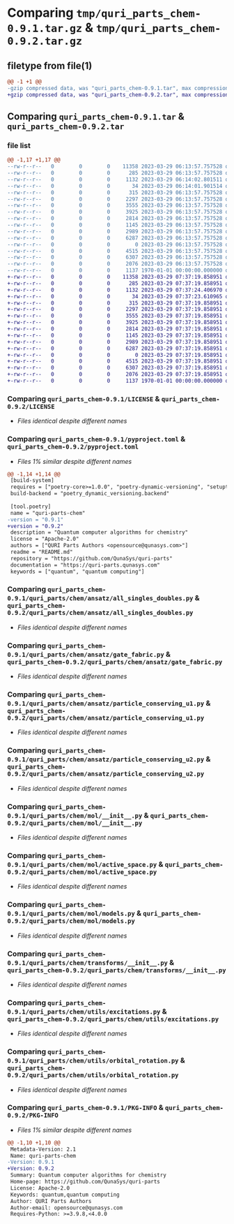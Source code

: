 # Comparing `tmp/quri_parts_chem-0.9.1.tar.gz` & `tmp/quri_parts_chem-0.9.2.tar.gz`

## filetype from file(1)

```diff
@@ -1 +1 @@
-gzip compressed data, was "quri_parts_chem-0.9.1.tar", max compression
+gzip compressed data, was "quri_parts_chem-0.9.2.tar", max compression
```

## Comparing `quri_parts_chem-0.9.1.tar` & `quri_parts_chem-0.9.2.tar`

### file list

```diff
@@ -1,17 +1,17 @@
--rw-r--r--   0        0        0    11358 2023-03-29 06:13:57.757528 quri_parts_chem-0.9.1/LICENSE
--rw-r--r--   0        0        0      285 2023-03-29 06:13:57.757528 quri_parts_chem-0.9.1/README.md
--rw-r--r--   0        0        0     1132 2023-03-29 06:14:02.801511 quri_parts_chem-0.9.1/pyproject.toml
--rw-r--r--   0        0        0       34 2023-03-29 06:14:01.901514 quri_parts_chem-0.9.1/quri_parts/chem/NOTICE
--rw-r--r--   0        0        0      315 2023-03-29 06:13:57.757528 quri_parts_chem-0.9.1/quri_parts/chem/ansatz/__init__.py
--rw-r--r--   0        0        0     2297 2023-03-29 06:13:57.757528 quri_parts_chem-0.9.1/quri_parts/chem/ansatz/all_singles_doubles.py
--rw-r--r--   0        0        0     3555 2023-03-29 06:13:57.757528 quri_parts_chem-0.9.1/quri_parts/chem/ansatz/gate_fabric.py
--rw-r--r--   0        0        0     3925 2023-03-29 06:13:57.757528 quri_parts_chem-0.9.1/quri_parts/chem/ansatz/particle_conserving_u1.py
--rw-r--r--   0        0        0     2814 2023-03-29 06:13:57.757528 quri_parts_chem-0.9.1/quri_parts/chem/ansatz/particle_conserving_u2.py
--rw-r--r--   0        0        0     1145 2023-03-29 06:13:57.757528 quri_parts_chem-0.9.1/quri_parts/chem/mol/__init__.py
--rw-r--r--   0        0        0     2989 2023-03-29 06:13:57.757528 quri_parts_chem-0.9.1/quri_parts/chem/mol/active_space.py
--rw-r--r--   0        0        0     6287 2023-03-29 06:13:57.757528 quri_parts_chem-0.9.1/quri_parts/chem/mol/models.py
--rw-r--r--   0        0        0        0 2023-03-29 06:13:57.757528 quri_parts_chem-0.9.1/quri_parts/chem/py.typed
--rw-r--r--   0        0        0     4515 2023-03-29 06:13:57.757528 quri_parts_chem-0.9.1/quri_parts/chem/transforms/__init__.py
--rw-r--r--   0        0        0     6307 2023-03-29 06:13:57.757528 quri_parts_chem-0.9.1/quri_parts/chem/utils/excitations.py
--rw-r--r--   0        0        0     2076 2023-03-29 06:13:57.757528 quri_parts_chem-0.9.1/quri_parts/chem/utils/orbital_rotation.py
--rw-r--r--   0        0        0     1137 1970-01-01 00:00:00.000000 quri_parts_chem-0.9.1/PKG-INFO
+-rw-r--r--   0        0        0    11358 2023-03-29 07:37:19.858951 quri_parts_chem-0.9.2/LICENSE
+-rw-r--r--   0        0        0      285 2023-03-29 07:37:19.858951 quri_parts_chem-0.9.2/README.md
+-rw-r--r--   0        0        0     1132 2023-03-29 07:37:24.406970 quri_parts_chem-0.9.2/pyproject.toml
+-rw-r--r--   0        0        0       34 2023-03-29 07:37:23.610965 quri_parts_chem-0.9.2/quri_parts/chem/NOTICE
+-rw-r--r--   0        0        0      315 2023-03-29 07:37:19.858951 quri_parts_chem-0.9.2/quri_parts/chem/ansatz/__init__.py
+-rw-r--r--   0        0        0     2297 2023-03-29 07:37:19.858951 quri_parts_chem-0.9.2/quri_parts/chem/ansatz/all_singles_doubles.py
+-rw-r--r--   0        0        0     3555 2023-03-29 07:37:19.858951 quri_parts_chem-0.9.2/quri_parts/chem/ansatz/gate_fabric.py
+-rw-r--r--   0        0        0     3925 2023-03-29 07:37:19.858951 quri_parts_chem-0.9.2/quri_parts/chem/ansatz/particle_conserving_u1.py
+-rw-r--r--   0        0        0     2814 2023-03-29 07:37:19.858951 quri_parts_chem-0.9.2/quri_parts/chem/ansatz/particle_conserving_u2.py
+-rw-r--r--   0        0        0     1145 2023-03-29 07:37:19.858951 quri_parts_chem-0.9.2/quri_parts/chem/mol/__init__.py
+-rw-r--r--   0        0        0     2989 2023-03-29 07:37:19.858951 quri_parts_chem-0.9.2/quri_parts/chem/mol/active_space.py
+-rw-r--r--   0        0        0     6287 2023-03-29 07:37:19.858951 quri_parts_chem-0.9.2/quri_parts/chem/mol/models.py
+-rw-r--r--   0        0        0        0 2023-03-29 07:37:19.858951 quri_parts_chem-0.9.2/quri_parts/chem/py.typed
+-rw-r--r--   0        0        0     4515 2023-03-29 07:37:19.858951 quri_parts_chem-0.9.2/quri_parts/chem/transforms/__init__.py
+-rw-r--r--   0        0        0     6307 2023-03-29 07:37:19.858951 quri_parts_chem-0.9.2/quri_parts/chem/utils/excitations.py
+-rw-r--r--   0        0        0     2076 2023-03-29 07:37:19.858951 quri_parts_chem-0.9.2/quri_parts/chem/utils/orbital_rotation.py
+-rw-r--r--   0        0        0     1137 1970-01-01 00:00:00.000000 quri_parts_chem-0.9.2/PKG-INFO
```

### Comparing `quri_parts_chem-0.9.1/LICENSE` & `quri_parts_chem-0.9.2/LICENSE`

 * *Files identical despite different names*

### Comparing `quri_parts_chem-0.9.1/pyproject.toml` & `quri_parts_chem-0.9.2/pyproject.toml`

 * *Files 1% similar despite different names*

```diff
@@ -1,14 +1,14 @@
 [build-system]
 requires = ["poetry-core>=1.0.0", "poetry-dynamic-versioning", "setuptools"]
 build-backend = "poetry_dynamic_versioning.backend"
 
 [tool.poetry]
 name = "quri-parts-chem"
-version = "0.9.1"
+version = "0.9.2"
 description = "Quantum computer algorithms for chemistry"
 license = "Apache-2.0"
 authors = ["QURI Parts Authors <opensource@qunasys.com>"]
 readme = "README.md"
 repository = "https://github.com/QunaSys/quri-parts"
 documentation = "https://quri-parts.qunasys.com"
 keywords = ["quantum", "quantum computing"]
```

### Comparing `quri_parts_chem-0.9.1/quri_parts/chem/ansatz/all_singles_doubles.py` & `quri_parts_chem-0.9.2/quri_parts/chem/ansatz/all_singles_doubles.py`

 * *Files identical despite different names*

### Comparing `quri_parts_chem-0.9.1/quri_parts/chem/ansatz/gate_fabric.py` & `quri_parts_chem-0.9.2/quri_parts/chem/ansatz/gate_fabric.py`

 * *Files identical despite different names*

### Comparing `quri_parts_chem-0.9.1/quri_parts/chem/ansatz/particle_conserving_u1.py` & `quri_parts_chem-0.9.2/quri_parts/chem/ansatz/particle_conserving_u1.py`

 * *Files identical despite different names*

### Comparing `quri_parts_chem-0.9.1/quri_parts/chem/ansatz/particle_conserving_u2.py` & `quri_parts_chem-0.9.2/quri_parts/chem/ansatz/particle_conserving_u2.py`

 * *Files identical despite different names*

### Comparing `quri_parts_chem-0.9.1/quri_parts/chem/mol/__init__.py` & `quri_parts_chem-0.9.2/quri_parts/chem/mol/__init__.py`

 * *Files identical despite different names*

### Comparing `quri_parts_chem-0.9.1/quri_parts/chem/mol/active_space.py` & `quri_parts_chem-0.9.2/quri_parts/chem/mol/active_space.py`

 * *Files identical despite different names*

### Comparing `quri_parts_chem-0.9.1/quri_parts/chem/mol/models.py` & `quri_parts_chem-0.9.2/quri_parts/chem/mol/models.py`

 * *Files identical despite different names*

### Comparing `quri_parts_chem-0.9.1/quri_parts/chem/transforms/__init__.py` & `quri_parts_chem-0.9.2/quri_parts/chem/transforms/__init__.py`

 * *Files identical despite different names*

### Comparing `quri_parts_chem-0.9.1/quri_parts/chem/utils/excitations.py` & `quri_parts_chem-0.9.2/quri_parts/chem/utils/excitations.py`

 * *Files identical despite different names*

### Comparing `quri_parts_chem-0.9.1/quri_parts/chem/utils/orbital_rotation.py` & `quri_parts_chem-0.9.2/quri_parts/chem/utils/orbital_rotation.py`

 * *Files identical despite different names*

### Comparing `quri_parts_chem-0.9.1/PKG-INFO` & `quri_parts_chem-0.9.2/PKG-INFO`

 * *Files 1% similar despite different names*

```diff
@@ -1,10 +1,10 @@
 Metadata-Version: 2.1
 Name: quri-parts-chem
-Version: 0.9.1
+Version: 0.9.2
 Summary: Quantum computer algorithms for chemistry
 Home-page: https://github.com/QunaSys/quri-parts
 License: Apache-2.0
 Keywords: quantum,quantum computing
 Author: QURI Parts Authors
 Author-email: opensource@qunasys.com
 Requires-Python: >=3.9.8,<4.0.0
```

